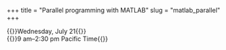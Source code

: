 +++
title = "Parallel programming with MATLAB"
slug = "matlab_parallel"
+++

{{<cor>}}Wednesday, July 21{{</cor>}}\
{{<cgr>}}9 am–2:30 pm Pacific Time{{</cgr>}}

<!-- Parallel Computing with MATLAB (Raymond Norris) -->
<!-- 9-10 am Pacific Live Intro session -->
<!-- 10-1 pm Pacific Self learning (video and exercises) -->
<!-- 1-2:30 pm Pacific Live QA session -->
